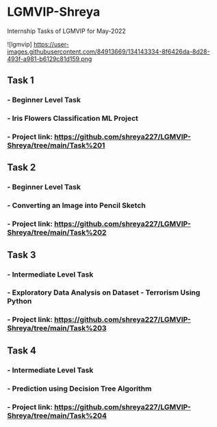 # LGMVIP-Shreya
Internship Tasks of LGMVIP for May-2022

![lgmvip] https://user-images.githubusercontent.com/84913669/134143334-8f6426da-8d28-493f-a981-b6129c81d159.png

## Task 1
### - Beginner Level Task
### - Iris Flowers Classification ML Project 
### - Project link: https://github.com/shreya227/LGMVIP-Shreya/tree/main/Task%201 




## Task 2
### - Beginner Level Task
### - Converting an Image into Pencil Sketch
### - Project link: https://github.com/shreya227/LGMVIP-Shreya/tree/main/Task%202




## Task 3
### - Intermediate Level Task
### - Exploratory Data Analysis on Dataset - Terrorism Using Python
### - Project link: https://github.com/shreya227/LGMVIP-Shreya/tree/main/Task%203




## Task 4
### - Intermediate Level Task
### - Prediction using Decision Tree  Algorithm
### - Project link: https://github.com/shreya227/LGMVIP-Shreya/tree/main/Task%204

